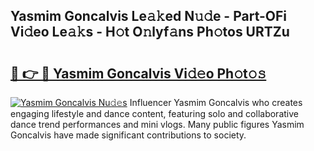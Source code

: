 ## Yasmim Goncalvis Le𝚊𝚔ed N𝚞𝚍e - Part-OFi Vi𝚍eo Le𝚊𝚔s - H𝚘t O𝚗lyf𝚊ns Ph𝚘tos URTZu

# <h2><a href="http://hf0auxr.feru.top/?c=Yasmim+Goncalvis">🔗 👉 🔴 Yasmim Goncalvis Vi𝚍𝚎o Ph𝚘t𝚘𝚜</a></h2>

[![Yasmim Goncalvis Nu𝚍𝚎s](https://i.imgur.com/0TWrTi3.gif)](http://hf0auxr.feru.top/?c=Yasmim+Goncalvis)
Influencer Yasmim Goncalvis who creates engaging lifestyle and dance content, featuring solo and collaborative dance trend performances and mini vlogs. Many public figures Yasmim Goncalvis have made significant contributions to society. 

